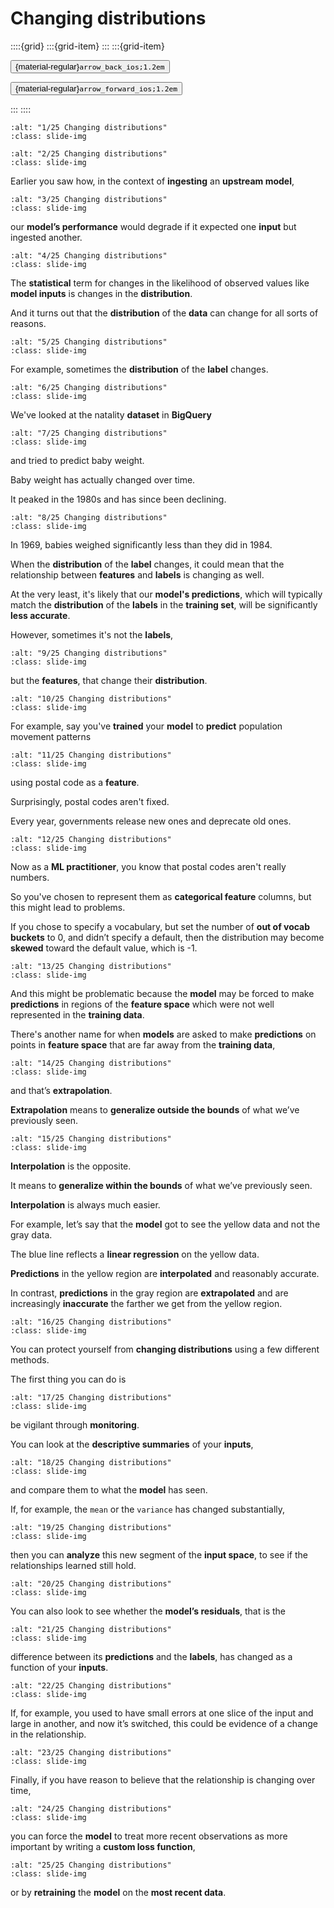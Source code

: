 # Changing distributions

<aside class="margin sidebar">

::::{grid}
:::{grid-item}
:::
:::{grid-item}
<div id="slide-controls" class="btn-toolbar justify-content-between">

<button id="arrow_back" class="sd-btn">{material-regular}`arrow_back_ios;1.2em`</button>

<button id="arrow_forward" class="sd-btn">{material-regular}`arrow_forward_ios;1.2em`</button>
</div>
:::
::::
</aside>
<div class="slides">
<div>

```{image} ../../../images/gcp_courses/production_ml_systems/designing_adaptable_ml_syste/changing_distributions/001.jpg
:alt: "1/25 Changing distributions"
:class: slide-img
```
<div class="cell tag_remove-input tag_output_scroll docutils container">
<div class="cell_output docutils container">


</div>
</div>
</div>
</div>
<div class="slides">
<div>

```{image} ../../../images/gcp_courses/production_ml_systems/designing_adaptable_ml_syste/changing_distributions/002.jpg
:alt: "2/25 Changing distributions"
:class: slide-img
```
<div class="cell tag_remove-input tag_output_scroll docutils container">
<div class="cell_output docutils container">

Earlier you saw how, in the context of **ingesting** an **upstream model**,
</div>
</div>
</div>
</div>
<div class="slides">
<div>

```{image} ../../../images/gcp_courses/production_ml_systems/designing_adaptable_ml_syste/changing_distributions/003.jpg
:alt: "3/25 Changing distributions"
:class: slide-img
```
<div class="cell tag_remove-input tag_output_scroll docutils container">
<div class="cell_output docutils container">

our **model’s performance** would degrade if it expected one **input** but ingested another.
</div>
</div>
</div>
</div>
<div class="slides">
<div>

```{image} ../../../images/gcp_courses/production_ml_systems/designing_adaptable_ml_syste/changing_distributions/004.jpg
:alt: "4/25 Changing distributions"
:class: slide-img
```
<div class="cell tag_remove-input tag_output_scroll docutils container">
<div class="cell_output docutils container">

The **statistical** term for changes in the likelihood of observed values like **model inputs** is changes in the **distribution**.

And it turns out that the **distribution** of the **data** can change for all sorts of reasons.
</div>
</div>
</div>
</div>
<div class="slides">
<div>

```{image} ../../../images/gcp_courses/production_ml_systems/designing_adaptable_ml_syste/changing_distributions/005.jpg
:alt: "5/25 Changing distributions"
:class: slide-img
```
<div class="cell tag_remove-input tag_output_scroll docutils container">
<div class="cell_output docutils container">

For example, sometimes the **distribution** of the **label** changes.
</div>
</div>
</div>
</div>
<div class="slides">
<div>

```{image} ../../../images/gcp_courses/production_ml_systems/designing_adaptable_ml_syste/changing_distributions/006.jpg
:alt: "6/25 Changing distributions"
:class: slide-img
```
<div class="cell tag_remove-input tag_output_scroll docutils container">
<div class="cell_output docutils container">

We've looked at the natality **dataset** in **BigQuery**
</div>
</div>
</div>
</div>
<div class="slides">
<div>

```{image} ../../../images/gcp_courses/production_ml_systems/designing_adaptable_ml_syste/changing_distributions/007.jpg
:alt: "7/25 Changing distributions"
:class: slide-img
```
<div class="cell tag_remove-input tag_output_scroll docutils container">
<div class="cell_output docutils container">

and tried to predict baby weight.

Baby weight has actually changed over time. 

It peaked in the 1980s and has since been declining.
</div>
</div>
</div>
</div>
<div class="slides">
<div>

```{image} ../../../images/gcp_courses/production_ml_systems/designing_adaptable_ml_syste/changing_distributions/008.jpg
:alt: "8/25 Changing distributions"
:class: slide-img
```
<div class="cell tag_remove-input tag_output_scroll docutils container">
<div class="cell_output docutils container">

In 1969, babies weighed significantly less than they did in 1984. 

When the **distribution** of the **label** changes, it could mean that the relationship between **features** and **labels**
is changing as well.

At the very least, it's likely that our **model's predictions**, which will typically match the **distribution** of the **labels** in the **training set**, will be significantly **less accurate**.

However, sometimes it's not the **labels**,
</div>
</div>
</div>
</div>
<div class="slides">
<div>

```{image} ../../../images/gcp_courses/production_ml_systems/designing_adaptable_ml_syste/changing_distributions/010.jpg
:alt: "9/25 Changing distributions"
:class: slide-img
```
<div class="cell tag_remove-input tag_output_scroll docutils container">
<div class="cell_output docutils container">

but the **features**, that change their **distribution**.
</div>
</div>
</div>
</div>
<div class="slides">
<div>

```{image} ../../../images/gcp_courses/production_ml_systems/designing_adaptable_ml_syste/changing_distributions/011.jpg
:alt: "10/25 Changing distributions"
:class: slide-img
```
<div class="cell tag_remove-input tag_output_scroll docutils container">
<div class="cell_output docutils container">

For example, say you've **trained** your **model** to **predict** population movement patterns
</div>
</div>
</div>
</div>
<div class="slides">
<div>

```{image} ../../../images/gcp_courses/production_ml_systems/designing_adaptable_ml_syste/changing_distributions/013.jpg
:alt: "11/25 Changing distributions"
:class: slide-img
```
<div class="cell tag_remove-input tag_output_scroll docutils container">
<div class="cell_output docutils container">

using postal code as a **feature**. 

Surprisingly, postal codes aren't fixed. 

Every year, governments release new ones and deprecate old ones.
</div>
</div>
</div>
</div>
<div class="slides">
<div>

```{image} ../../../images/gcp_courses/production_ml_systems/designing_adaptable_ml_syste/changing_distributions/015.jpg
:alt: "12/25 Changing distributions"
:class: slide-img
```
<div class="cell tag_remove-input tag_output_scroll docutils container">
<div class="cell_output docutils container">

Now as a **ML practitioner**, you know that postal codes aren't really numbers. 

So you've chosen to represent them as **categorical feature** columns, but this might lead to problems.

If you chose to specify a vocabulary, but set the number of **out of vocab buckets** to 0, and didn’t specify a default, then the distribution may become **skewed** toward the
default value, which is -1.
</div>
</div>
</div>
</div>
<div class="slides">
<div>

```{image} ../../../images/gcp_courses/production_ml_systems/designing_adaptable_ml_syste/changing_distributions/017.jpg
:alt: "13/25 Changing distributions"
:class: slide-img
```
<div class="cell tag_remove-input tag_output_scroll docutils container">
<div class="cell_output docutils container">

And this might be problematic because the **model** may be forced to make **predictions** in regions of the **feature space** which were not well represented in the **training data**.

There's another name for when **models** are asked to make **predictions** on points in **feature space** that are far away from the **training data**,
</div>
</div>
</div>
</div>
<div class="slides">
<div>

```{image} ../../../images/gcp_courses/production_ml_systems/designing_adaptable_ml_syste/changing_distributions/018.jpg
:alt: "14/25 Changing distributions"
:class: slide-img
```
<div class="cell tag_remove-input tag_output_scroll docutils container">
<div class="cell_output docutils container">

and that’s **extrapolation**.

**Extrapolation** means to **generalize outside the bounds** of what we’ve previously seen.
</div>
</div>
</div>
</div>
<div class="slides">
<div>

```{image} ../../../images/gcp_courses/production_ml_systems/designing_adaptable_ml_syste/changing_distributions/019.jpg
:alt: "15/25 Changing distributions"
:class: slide-img
```
<div class="cell tag_remove-input tag_output_scroll docutils container">
<div class="cell_output docutils container">

**Interpolation** is the opposite. 

It means to **generalize within the bounds** of what we’ve previously seen.

**Interpolation** is always much easier. 

For example, let’s say that the **model** got to see the yellow data and not the gray data. 

The blue line reflects a **linear regression** on the yellow data. 

**Predictions** in the yellow region are **interpolated** and reasonably accurate. 

In contrast, **predictions** in the gray region are **extrapolated** and are increasingly **inaccurate** the farther we get from the yellow region.
</div>
</div>
</div>
</div>
<div class="slides">
<div>

```{image} ../../../images/gcp_courses/production_ml_systems/designing_adaptable_ml_syste/changing_distributions/020.jpg
:alt: "16/25 Changing distributions"
:class: slide-img
```
<div class="cell tag_remove-input tag_output_scroll docutils container">
<div class="cell_output docutils container">

You can protect yourself from **changing distributions** using a few different methods.

The first thing you can do is
</div>
</div>
</div>
</div>
<div class="slides">
<div>

```{image} ../../../images/gcp_courses/production_ml_systems/designing_adaptable_ml_syste/changing_distributions/021.jpg
:alt: "17/25 Changing distributions"
:class: slide-img
```
<div class="cell tag_remove-input tag_output_scroll docutils container">
<div class="cell_output docutils container">

be vigilant through **monitoring**. 

You can look at the **descriptive summaries** of your **inputs**,
</div>
</div>
</div>
</div>
<div class="slides">
<div>

```{image} ../../../images/gcp_courses/production_ml_systems/designing_adaptable_ml_syste/changing_distributions/022.jpg
:alt: "18/25 Changing distributions"
:class: slide-img
```
<div class="cell tag_remove-input tag_output_scroll docutils container">
<div class="cell_output docutils container">

and compare them to what the **model** has seen.

If, for example, the `mean` or the `variance` has changed substantially,
</div>
</div>
</div>
</div>
<div class="slides">
<div>

```{image} ../../../images/gcp_courses/production_ml_systems/designing_adaptable_ml_syste/changing_distributions/023.jpg
:alt: "19/25 Changing distributions"
:class: slide-img
```
<div class="cell tag_remove-input tag_output_scroll docutils container">
<div class="cell_output docutils container">

then you can **analyze** this new segment of the **input space**, to see if the relationships learned still hold.
</div>
</div>
</div>
</div>
<div class="slides">
<div>

```{image} ../../../images/gcp_courses/production_ml_systems/designing_adaptable_ml_syste/changing_distributions/025.jpg
:alt: "20/25 Changing distributions"
:class: slide-img
```
<div class="cell tag_remove-input tag_output_scroll docutils container">
<div class="cell_output docutils container">

You can also look to see whether the **model’s residuals**, that is the
</div>
</div>
</div>
</div>
<div class="slides">
<div>

```{image} ../../../images/gcp_courses/production_ml_systems/designing_adaptable_ml_syste/changing_distributions/026.jpg
:alt: "21/25 Changing distributions"
:class: slide-img
```
<div class="cell tag_remove-input tag_output_scroll docutils container">
<div class="cell_output docutils container">

difference between its **predictions** and the **labels**, has changed as a function of your **inputs**.
</div>
</div>
</div>
</div>
<div class="slides">
<div>

```{image} ../../../images/gcp_courses/production_ml_systems/designing_adaptable_ml_syste/changing_distributions/028.jpg
:alt: "22/25 Changing distributions"
:class: slide-img
```
<div class="cell tag_remove-input tag_output_scroll docutils container">
<div class="cell_output docutils container">

If, for example, you used to have small errors at one slice of the input and large in another, and now it’s switched, this could be evidence of a change in the relationship.
</div>
</div>
</div>
</div>
<div class="slides">
<div>

```{image} ../../../images/gcp_courses/production_ml_systems/designing_adaptable_ml_syste/changing_distributions/030.jpg
:alt: "23/25 Changing distributions"
:class: slide-img
```
<div class="cell tag_remove-input tag_output_scroll docutils container">
<div class="cell_output docutils container">

Finally, if you have reason to believe that the relationship is changing over time,
</div>
</div>
</div>
</div>
<div class="slides">
<div>

```{image} ../../../images/gcp_courses/production_ml_systems/designing_adaptable_ml_syste/changing_distributions/031.jpg
:alt: "24/25 Changing distributions"
:class: slide-img
```
<div class="cell tag_remove-input tag_output_scroll docutils container">
<div class="cell_output docutils container">

you can force the **model** to treat more recent observations as more important by writing a **custom loss function**,
</div>
</div>
</div>
</div>
<div class="slides">
<div>

```{image} ../../../images/gcp_courses/production_ml_systems/designing_adaptable_ml_syste/changing_distributions/032.jpg
:alt: "25/25 Changing distributions"
:class: slide-img
```
<div class="cell tag_remove-input tag_output_scroll docutils container">
<div class="cell_output docutils container">

or by **retraining** the **model** on the **most recent data**.
</div>
</div>
</div>
</div>
